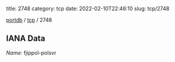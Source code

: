 title: 2748
category: tcp
date: 2022-02-10T22:46:10
slug: tcp/2748

[portdb](/) / [tcp](/category/tcp.html) / 2748


## IANA Data

_Name:_ fjippol-polsvr

